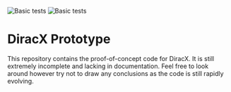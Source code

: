 ![Basic tests](https://github.com/DIRACGrid/diracx/actions/workflows/main.yml/badge.svg?branch=main)
![Basic tests](https://github.com/DIRACGrid/diracx/actions/workflows/containerised.yml/badge.svg?branch=main)


# DiracX Prototype

This repository contains the proof-of-concept code for DiracX.
It is still extremely incomplete and lacking in documentation.
Feel free to look around however try not to draw any conclusions as the code is still rapidly evolving.
